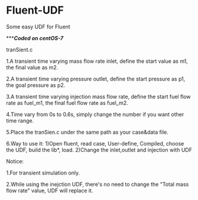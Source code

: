 # Fluent-UDF
Some easy UDF for Fluent 

********************************Coded on centOS-7*****************************

tranSient.c

1.A transient time varying mass flow rate inlet, define the start value as m1, the final value as m2.

2.A transient time varying pressure outlet, define the start pressure as p1, the goal pressure as p2.

3.A transient time varying injection mass flow rate, define the start fuel flow rate as fuel_m1,  the final fuel flow rate as fuel_m2.

4.Time vary from 0s to 0.6s, simply change the number if you want other time range.

5.Place the tranSien.c under the same path as your case&data file.

6.Way to use it:
1)Open fluent, read case, User-define, Compiled, choose the UDF, build the lib*, load.
2)Change the inlet,outlet and injection with UDF

Notice:

1.For transient simulation only.

2.While using the inejction UDF, there's no need to change the "Total mass flow rate" value, UDF will replace it.
